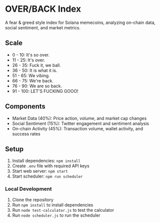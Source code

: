 # OVER/BACK Index

A fear & greed style index for Solana memecoins, analyzing on-chain data, social sentiment, and market metrics.

## Scale

- 0 - 10: It's so over.
- 11 - 25: It's over.
- 26 - 35: Fuck it, we ball.
- 36 - 50: It is what it is.
- 51 - 65: We vibing.
- 66 - 75: We're back.
- 76 - 90: We are so back.
- 91 - 100: LET'S FUCKING GOOO!

## Components

- Market Data (40%): Price action, volume, and market cap changes
- Social Sentiment (15%): Twitter engagement and sentiment analysis
- On-chain Activity (45%): Transaction volume, wallet activity, and success rates

## Setup
1. Install dependencies: `npm install`
2. Create `.env` file with required API keys
3. Start web server: `npm start`
4. Start scheduler: `npm run scheduler`

### Local Development

1. Clone the repository
2. Run `npm install` to install dependencies
3. Run `node test-calculator.js` to test the calculator
4. Run `node scheduler.js` to run the scheduler

